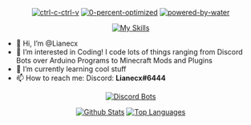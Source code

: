 <div align="center">
  
[![ctrl-c-ctrl-v](https://forthebadge.com/images/badges/ctrl-c-ctrl-v.svg)](https://forthebadge.com) [![0-percent-optimized](https://forthebadge.com/images/badges/0-percent-optimized.svg)](https://forthebadge.com) [![powered-by-water](https://forthebadge.com/images/badges/powered-by-water.svg)](https://forthebadge.com)
  
[![My Skills](https://skillicons.dev/icons?perline=10&i=arduino,blender,cpp,css,discord,bots,docker,electron,git,github,gradle,html,idea,java,js,linux,md,nodejs,py,react,regex)](https://skillicons.dev)
</div>

- 👋 Hi, I’m @Lianecx
- 👀 I’m interested in Coding! I code lots of things ranging from Discord Bots over Arduino Programs to Minecraft Mods and Plugins
- 🌱 I’m currently learning cool stuff
- 📫 How to reach me: Discord: **Lianecx#6444**

<div align="center">
 
[![Discord Bots](https://top.gg/api/widget/712759741528408064.svg)](https://top.gg/bot/712759741528408064)
  
[![Github Stats](https://github-readme-stats.vercel.app/api?username=Lianecx&show_icons=true&count_private=true&include_all_commits=true&theme=dark)](https://github.com/anuraghazra/github-readme-stats)
[![Top Languages](https://github-readme-stats.vercel.app/api/top-langs/?username=Lianecx&langs_count=10&layout=compact&theme=dark)](https://github.com/anuraghazra/github-readme-stats)
  
</div>
